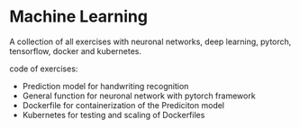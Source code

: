 # Machine Learning

A collection of all exercises with neuronal networks, deep learning, pytorch, tensorflow, docker and kubernetes.

code of exercises:

* Prediction model for handwriting recognition
* General function for neuronal network with pytorch framework
* Dockerfile for containerization of the Prediciton model
* Kubernetes for testing and scaling of Dockerfiles


